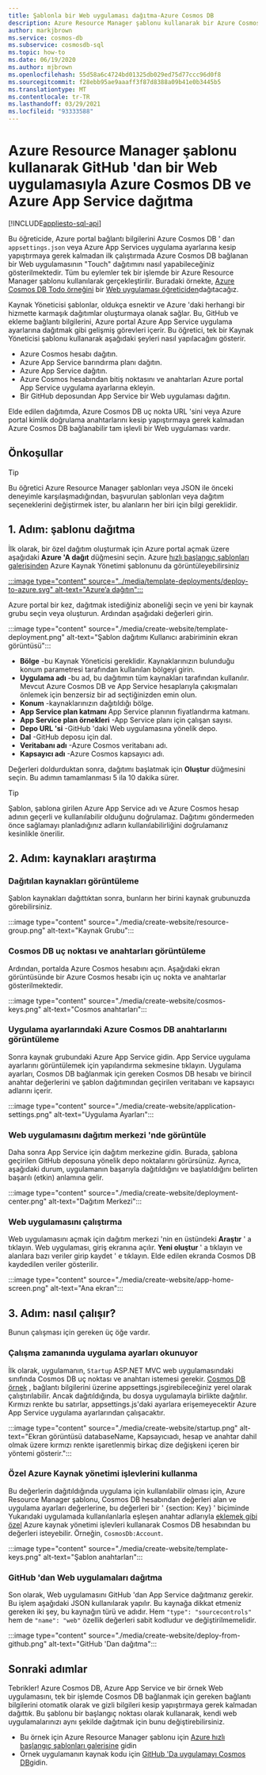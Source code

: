 ```yaml
---
title: Şablonla bir Web uygulaması dağıtma-Azure Cosmos DB
description: Azure Resource Manager şablonu kullanarak bir Azure Cosmos hesabını, Azure App Service Web Apps ve örnek bir Web uygulamasını dağıtmayı öğrenin.
author: markjbrown
ms.service: cosmos-db
ms.subservice: cosmosdb-sql
ms.topic: how-to
ms.date: 06/19/2020
ms.author: mjbrown
ms.openlocfilehash: 55d58a6c4724bd01325db029ed75d77ccc96d0f8
ms.sourcegitcommit: f28ebb95ae9aaaff3f87d8388a09b41e0b3445b5
ms.translationtype: MT
ms.contentlocale: tr-TR
ms.lasthandoff: 03/29/2021
ms.locfileid: "93333588"
---
```

# <a name="deploy-azure-cosmos-db-and-azure-app-service-with-a-web-app-from-github-using-an-azure-resource-manager-template"></a>Azure Resource Manager şablonu kullanarak GitHub 'dan bir Web uygulamasıyla Azure Cosmos DB ve Azure App Service dağıtma
[!INCLUDE[appliesto-sql-api](includes/appliesto-sql-api.md)]

Bu öğreticide, Azure portal bağlantı bilgilerini Azure Cosmos DB ' dan `appsettings.json` veya Azure App Services uygulama ayarlarına kesip yapıştırmaya gerek kalmadan ilk çalıştırmada Azure Cosmos DB bağlanan bir Web uygulamasının "Touch" dağıtımını nasıl yapabileceğiniz gösterilmektedir. Tüm bu eylemler tek bir işlemde bir Azure Resource Manager şablonu kullanılarak gerçekleştirilir. Buradaki örnekte, [Azure Cosmos DB Todo örneğini](https://github.com/Azure-Samples/cosmos-dotnet-core-todo-app) bir [Web uygulaması öğreticiden](sql-api-dotnet-application.md)dağıtacağız.

Kaynak Yöneticisi şablonlar, oldukça esnektir ve Azure 'daki herhangi bir hizmette karmaşık dağıtımlar oluşturmaya olanak sağlar. Bu, GitHub ve ekleme bağlantı bilgilerini, Azure portal Azure App Service uygulama ayarlarına dağıtmak gibi gelişmiş görevleri içerir. Bu öğretici, tek bir Kaynak Yöneticisi şablonu kullanarak aşağıdaki şeyleri nasıl yapılacağını gösterir.

* Azure Cosmos hesabı dağıtın.
* Azure App Service barındırma planı dağıtın.
* Azure App Service dağıtın.
* Azure Cosmos hesabından bitiş noktasını ve anahtarları Azure portal App Service uygulama ayarlarına ekleyin.
* Bir GitHub deposundan App Service bir Web uygulaması dağıtın.

Elde edilen dağıtımda, Azure Cosmos DB uç nokta URL 'sini veya Azure portal kimlik doğrulama anahtarlarını kesip yapıştırmaya gerek kalmadan Azure Cosmos DB bağlanabilir tam işlevli bir Web uygulaması vardır.

## <a name="prerequisites"></a>Önkoşullar

> [!TIP]
> Bu öğretici Azure Resource Manager şablonları veya JSON ile önceki deneyimle karşılaşmadığından, başvurulan şablonları veya dağıtım seçeneklerini değiştirmek ister, bu alanların her biri için bilgi gereklidir.

## <a name="step-1-deploy-the-template"></a>1. Adım: şablonu dağıtma

İlk olarak, bir özel dağıtım oluşturmak için Azure portal açmak üzere aşağıdaki **Azure 'A dağıt** düğmesini seçin. Azure [hızlı başlangıç şablonları galerisinden](https://github.com/Azure/azure-quickstart-templates/tree/master/101-cosmosdb-webapp) Azure Kaynak Yönetimi şablonunu da görüntüleyebilirsiniz

[:::image type="content" source="../media/template-deployments/deploy-to-azure.svg" alt-text="Azure’a dağıtın":::](https://portal.azure.com/#create/Microsoft.Template/uri/https%3A%2F%2Fraw.githubusercontent.com%2FAzure%2Fazure-quickstart-templates%2Fmaster%2F101-cosmosdb-webapp%2Fazuredeploy.json)

Azure portal bir kez, dağıtmak istediğiniz aboneliği seçin ve yeni bir kaynak grubu seçin veya oluşturun. Ardından aşağıdaki değerleri girin.

:::image type="content" source="./media/create-website/template-deployment.png" alt-text="Şablon dağıtımı Kullanıcı arabiriminin ekran görüntüsü":::

* **Bölge** -bu Kaynak Yöneticisi gereklidir. Kaynaklarınızın bulunduğu konum parametresi tarafından kullanılan bölgeyi girin.
* **Uygulama adı** -bu ad, bu dağıtımın tüm kaynakları tarafından kullanılır. Mevcut Azure Cosmos DB ve App Service hesaplarıyla çakışmaları önlemek için benzersiz bir ad seçtiğinizden emin olun.
* **Konum** -kaynaklarınızın dağıtıldığı bölge.
* **App Service plan katmanı** App Service planının fiyatlandırma katmanı.
* **App Service plan örnekleri** -App Service planı için çalışan sayısı.
* **Depo URL 'si** -GitHub 'daki Web uygulamasına yönelik depo.
* **Dal** -GitHub deposu için dal.
* **Veritabanı adı** -Azure Cosmos veritabanı adı.
* **Kapsayıcı adı** -Azure Cosmos kapsayıcı adı.

Değerleri doldurduktan sonra, dağıtımı başlatmak için **Oluştur** düğmesini seçin. Bu adımın tamamlanması 5 ila 10 dakika sürer.

> [!TIP]
> Şablon, şablona girilen Azure App Service adı ve Azure Cosmos hesap adının geçerli ve kullanılabilir olduğunu doğrulamaz. Dağıtımı göndermeden önce sağlamayı planladığınız adların kullanılabilirliğini doğrulamanız kesinlikle önerilir.


## <a name="step-2-explore-the-resources"></a>2. Adım: kaynakları araştırma

### <a name="view-the-deployed-resources"></a>Dağıtılan kaynakları görüntüleme

Şablon kaynakları dağıttıktan sonra, bunların her birini kaynak grubunuzda görebilirsiniz.

:::image type="content" source="./media/create-website/resource-group.png" alt-text="Kaynak Grubu":::

### <a name="view-cosmos-db-endpoint-and-keys"></a>Cosmos DB uç noktası ve anahtarları görüntüleme

Ardından, portalda Azure Cosmos hesabını açın. Aşağıdaki ekran görüntüsünde bir Azure Cosmos hesabı için uç nokta ve anahtarlar gösterilmektedir.

:::image type="content" source="./media/create-website/cosmos-keys.png" alt-text="Cosmos anahtarları":::

### <a name="view-the-azure-cosmos-db-keys-in-application-settings"></a>Uygulama ayarlarındaki Azure Cosmos DB anahtarlarını görüntüleme

Sonra kaynak grubundaki Azure App Service gidin. App Service uygulama ayarlarını görüntülemek için yapılandırma sekmesine tıklayın. Uygulama ayarları, Cosmos DB bağlanmak için gereken Cosmos DB hesabı ve birincil anahtar değerlerini ve şablon dağıtımından geçirilen veritabanı ve kapsayıcı adlarını içerir.

:::image type="content" source="./media/create-website/application-settings.png" alt-text="Uygulama Ayarları":::

### <a name="view-web-app-in-deployment-center"></a>Web uygulamasını dağıtım merkezi 'nde görüntüle

Daha sonra App Service için dağıtım merkezine gidin. Burada, şablona geçirilen GitHub deposuna yönelik depo noktalarını görürsünüz. Ayrıca, aşağıdaki durum, uygulamanın başarıyla dağıtıldığını ve başlatıldığını belirten başarılı (etkin) anlamına gelir.

:::image type="content" source="./media/create-website/deployment-center.png" alt-text="Dağıtım Merkezi":::

### <a name="run-the-web-application"></a>Web uygulamasını çalıştırma

Web uygulamasını açmak için dağıtım merkezi 'nin en üstündeki **Araştır** ' a tıklayın. Web uygulaması, giriş ekranına açılır. **Yeni oluştur** ' a tıklayın ve alanlara bazı veriler girip kaydet ' e tıklayın. Elde edilen ekranda Cosmos DB kaydedilen veriler gösterilir.

:::image type="content" source="./media/create-website/app-home-screen.png" alt-text="Ana ekran":::

## <a name="step-3-how-does-it-work"></a>3. Adım: nasıl çalışır?

Bunun çalışması için gereken üç öğe vardır.

### <a name="reading-app-settings-at-runtime"></a>Çalışma zamanında uygulama ayarları okunuyor

İlk olarak, uygulamanın, `Startup` ASP.NET MVC web uygulamasındaki sınıfında Cosmos DB uç noktası ve anahtarı istemesi gerekir. [Cosmos DB örnek](https://github.com/Azure-Samples/cosmos-dotnet-core-todo-app) , bağlantı bilgilerini üzerine appsettings.jsgirebileceğiniz yerel olarak çalıştırılabilir. Ancak dağıtıldığında, bu dosya uygulamayla birlikte dağıtılır. Kırmızı renkte bu satırlar, appsettings.js'daki ayarlara erişemeyecektir Azure App Service uygulama ayarlarından çalışacaktır.

:::image type="content" source="./media/create-website/startup.png" alt-text="Ekran görüntüsü databaseName, Kapsayıcıadı, hesap ve anahtar dahil olmak üzere kırmızı renkte işaretlenmiş birkaç dize değişkeni içeren bir yöntemi gösterir.":::

### <a name="using-special-azure-resource-management-functions"></a>Özel Azure Kaynak yönetimi işlevlerini kullanma

Bu değerlerin dağıtıldığında uygulama için kullanılabilir olması için, Azure Resource Manager şablonu, Cosmos DB hesabından değerleri alan ve uygulama ayarları değerlerine, bu değerleri bir ' {section: Key} ' biçiminde Yukarıdaki [](../azure-resource-manager/templates/template-functions-resource.md#listkeys) uygulamada kullanılanlarla eşleşen anahtar adlarıyla [eklemek gibi özel](../azure-resource-manager/templates/template-functions-resource.md#reference) Azure kaynak yönetimi işlevleri kullanarak Cosmos DB hesabından bu değerleri isteyebilir. Örneğin, `CosmosDb:Account`.

:::image type="content" source="./media/create-website/template-keys.png" alt-text="Şablon anahtarları":::

### <a name="deploying-web-apps-from-github"></a>GitHub 'dan Web uygulamaları dağıtma

Son olarak, Web uygulamasını GitHub 'dan App Service dağıtmanız gerekir. Bu işlem aşağıdaki JSON kullanılarak yapılır. Bu kaynağa dikkat etmeniz gereken iki şey, bu kaynağın türü ve adıdır. Hem `"type": "sourcecontrols"` hem de `"name": "web"` özellik değerleri sabit kodludur ve değiştirilmemelidir.

:::image type="content" source="./media/create-website/deploy-from-github.png" alt-text="GitHub 'Dan dağıtma":::

## <a name="next-steps"></a>Sonraki adımlar

Tebrikler! Azure Cosmos DB, Azure App Service ve bir örnek Web uygulamasını, tek bir işlemde Cosmos DB bağlanmak için gereken bağlantı bilgilerini otomatik olarak ve gizli bilgileri kesip yapıştırmaya gerek kalmadan dağıttık. Bu şablonu bir başlangıç noktası olarak kullanarak, kendi web uygulamalarınızı aynı şekilde dağıtmak için bunu değiştirebilirsiniz.

* Bu örnek için Azure Resource Manager şablonu için [Azure hızlı başlangıç şablonları galerisine](https://github.com/Azure/azure-quickstart-templates/tree/master/101-cosmosdb-webapp) gidin
* Örnek uygulamanın kaynak kodu için [GitHub 'Da uygulamayı Cosmos DB](https://github.com/Azure-Samples/cosmos-dotnet-core-todo-app)gidin.
